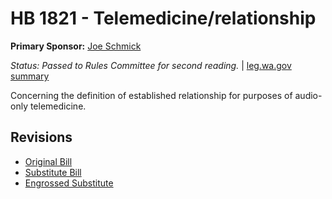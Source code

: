 # HB 1821 - Telemedicine/relationship
**Primary Sponsor:** [Joe Schmick](/person/leg/joe.schmick.md)

*Status: Passed to Rules Committee for second reading.* | [leg.wa.gov summary](https://app.leg.wa.gov/billsummary?BillNumber=1821&Year=2021)

Concerning the definition of established relationship for purposes of audio-only telemedicine.

## Revisions
* [Original Bill](1/)
* [Substitute Bill](S/)
* [Engrossed Substitute](S.E/)